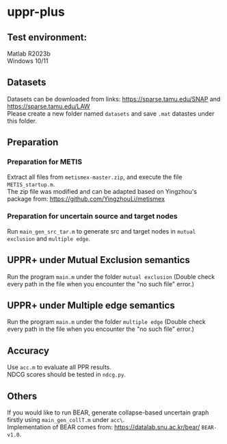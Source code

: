 # uppr-plus
## Test environment: 
Matlab R2023b <br>
Windows 10/11

## Datasets
Datasets can be downloaded from links: https://sparse.tamu.edu/SNAP and https://sparse.tamu.edu/LAW <br>
Please create a new folder named `datasets` and save `.mat` datastes under this folder.

## Preparation
### Preparation for METIS
Extract all files from `metismex-master.zip`, and execute the file `METIS_startup.m`. <br>
The zip file was modified and can be adapted based on Yingzhou's package from: https://github.com/YingzhouLi/metismex

### Preparation for uncertain source and target nodes
Run `main_gen_src_tar.m` to generate src and target nodes in `mutual exclusion` and `multiple edge`.

## UPPR+ under Mutual Exclusion semantics
Run the program `main.m` under the folder `mutual exclusion` (Double check every path in the file when you encounter the "no such file" error.) 

## UPPR+ under Multiple edge semantics
Run the program `main.m` under the folder `multiple edge` (Double check every path in the file when you encounter the "no such file" error.) 

## Accuracy 
Use `acc.m` to evaluate all PPR results. <br>
NDCG scores should be tested in `ndcg.py`. 

## Others
If you would like to run BEAR, generate collapse-based uncertain graph firstly using `main_gen_collT.m` under `acc\`. <br>
Implementation of BEAR comes from: https://datalab.snu.ac.kr/bear/ `BEAR-v1.0`.

